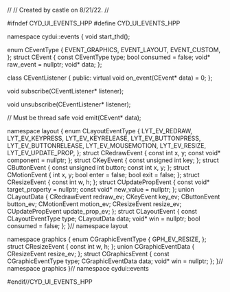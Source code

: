 //
// Created by castle on 8/21/22.
//

#ifndef CYD_UI_EVENTS_HPP
#define CYD_UI_EVENTS_HPP


namespace cydui::events {
  void start_thd();
  
  enum CEventType {
    EVENT_GRAPHICS,
    EVENT_LAYOUT,
    EVENT_CUSTOM,
  };
  struct CEvent {
    const CEventType type;
    bool             consumed = false;
    void* raw_event = nullptr;
    void* data;
  };
  
  class CEventListener {
  public:
    virtual void on_event(CEvent* data) = 0;
  };
  
  void subscribe(CEventListener* listener);
  
  void unsubscribe(CEventListener* listener);
  
  // Must be thread safe
  void emit(CEvent* data);
  
  namespace layout {
    enum CLayoutEventType {
      LYT_EV_REDRAW,
      LYT_EV_KEYPRESS,
      LYT_EV_KEYRELEASE,
      LYT_EV_BUTTONPRESS,
      LYT_EV_BUTTONRELEASE,
      LYT_EV_MOUSEMOTION,
      LYT_EV_RESIZE,
      LYT_EV_UPDATE_PROP,
    };
    struct CRedrawEvent {
      const int x, y;
      const void* component = nullptr;
    };
    struct CKeyEvent {
      const unsigned int key;
    };
    struct CButtonEvent {
      const unsigned int button;
      const int          x, y;
    };
    struct CMotionEvent {
      int  x, y;
      bool enter = false;
      bool exit  = false;
    };
    struct CResizeEvent {
      const int w, h;
    };
    struct CUpdatePropEvent {
      const void* target_property = nullptr;
      const void* new_value       = nullptr;
    };
    union CLayoutData {
      CRedrawEvent     redraw_ev;
      CKeyEvent        key_ev;
      CButtonEvent     button_ev;
      CMotionEvent     motion_ev;
      CResizeEvent     resize_ev;
      CUpdatePropEvent update_prop_ev;
    };
    struct CLayoutEvent {
      const CLayoutEventType type;
      CLayoutData            data;
      void* win = nullptr;
      bool consumed = false;
    };
  }// namespace layout
  
  namespace graphics {
    enum CGraphicEventType {
      GPH_EV_RESIZE,
    };
    struct CResizeEvent {
      const int w, h;
    };
    union CGraphicEventData {
      CResizeEvent resize_ev;
    };
    struct CGraphicsEvent {
      const CGraphicEventType type;
      CGraphicEventData       data;
      void* win = nullptr;
    };
  }// namespace graphics
}// namespace cydui::events


#endif//CYD_UI_EVENTS_HPP
